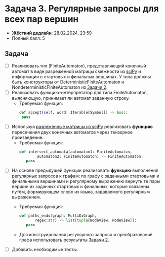 # Задача 3. Регулярные запросы для всех пар вершин

* **Жёсткий дедлайн**: 28.02.2024, 23:59
* Полный балл: 5

## Задача

- [ ] Реализовать тип (FiniteAutomaton), представляющий конечный автомат в виде разреженной матрицы смежности из [sciPy](https://docs.scipy.org/doc/scipy/reference/sparse.html) и информации о стартовых и финальных вершинах. У типа должны быть конструкторы от DeterministicFiniteAutomaton и NondeterministicFiniteAutomaton из [Задачи 2](https://github.com/FormalLanguageConstrainedPathQuerying/formal-lang-course/blob/main/tasks/task2.md).
- [ ] Реализовать функцию-интерпретатор для типа FiniteAutomaton, выясняющую, принимает ли автомат заданную строку.
  - Требуемая функция:
     ```python
    def accept(self, word: Iterable[Symbol]) -> bool:
      pass
    ```
- [ ] Используя [разреженные матрицы из sciPy](https://docs.scipy.org/doc/scipy/reference/sparse.html) реализовать **функцию** пересечения двух конечных автоматов через тензорное произведение.
  - Требуемая функция:
     ```python
    def intersect_automata(automaton1: FiniteAutomaton,
             automaton2: FiniteAutomaton) -> FiniteAutomaton:
        pass
    ```
- [ ] На основе предыдущей функции реализовать **функцию** выполнения регулярных запросов к графам: по графу с заданными стартовыми и финальными вершинами и регулярному выражению вернуть те пары вершин из заданных стартовых и финальных, которые связанны путём, формирующем слово из языка, задаваемого регулярным выражением.
  - Требуемая функция:
     ```python
    def paths_ends(graph: MultiDiGraph,
            regex:str) -> list[tuple[NodeView, NodeView]]:
        pass
    ```

  - Для конструирования регулярного запроса и преобразований графа использовать результаты [Задачи 2](https://github.com/FormalLanguageConstrainedPathQuerying/formal-lang-course/blob/main/tasks/task2.md).
- [ ] Добавить необходимые тесты.
